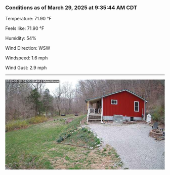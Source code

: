 ### Conditions as of March 29, 2025 at 9:35:44 AM CDT 

Temperature: 71.90 &deg;F

Feels like: 71.90 &deg;F

Humidity: 54%

Wind Direction: WSW

Windspeed: 1.6 mph

Wind Gust: 2.9 mph

---

<img src="./images/latest.jpeg"/>

